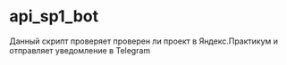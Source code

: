 # api_sp1_bot
Данный скрипт проверяет проверен ли проект в Яндекс.Практикум и отправляет уведомление в Telegram
